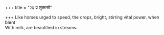 +++
title = "२६ प्र शुक्रासो"

+++
Like horses urged to speed, the drops, bright, stirring vital power, when blent  
     With milk, are beautified in streams.